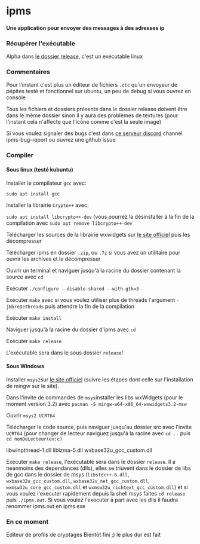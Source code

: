 # ipms

#### Une application pour envoyer des messages à des adresses ip

### Récupérer l'exécutable

Alpha dans [le dossier release](https://github.com/EuropaFantasy/ipms/tree/main/release), c'est un exécutable linux

### Commentaires

Pour l'instant c'est plus un éditeur de fichiers `.ctc` qu'un envoyeur de pépites testé et fonctionnel sur ubuntu, un peu de debug si vous ouvrez en console

Tous les fichiers et dossiers présents dans le dossier release doivent être dans le même dossier sinon il y aura des problèmes de textures (pour l'instant cela n'affecte que l'icône comme c'est la seule image)

Si vous voulez signaler des bugs c'est dans [ce serveur discord](https://discord.gg/YPfErepBav) channel ipms-bug-report ou ouvrez une github issue

### Compiler

#### Sous linux (testé kubuntu)

Installer le compilateur `gcc` avec:

`sudo apt install gcc`

Installer la librairie `Crypto++` avec:

`sudo apt install libcrypto++-dev` (vous pourrez la désinstaller à la fin de la compilation avec `sudo apt remove libcrypto++-dev`

Télécharger les sources de la librairie wxwidgets sur [le site officiel](wxwidgets.org/downloads) puis les décompresser

Télécharger ipms en dossier `.zip`, ou `.7z` si vous avez un utilitaire pour ouvrir les archives et le décompresser

Ouvrir un terminal et naviguer jusqu'à la racine du dossier contenant la source avec `cd`

Exécuter `./configure --disable-shared --with-gtk=3`

Exécuter `make` avec si vous voulez utiliser plus de threads l'argument `-jNbreDeThreads` puis attendre la fin de la compilation

Exécuter `make install`

Naviguer jusqu'à la racine du dossier d'ipms avec `cd`

Exécuter `make release`

L'exécutable sera dans le sous dossier `release`! 

#### Sous Windows
Installer `msys2`sur [le site officiel](https://msys2.org) (suivre les étapes dont celle sur l'installation de mingw sur le site).

Dans l'invite de commandes de `msys`installer les libs wxWidgets (pour le moment version 3.2) avec `pacman -S mingw-w64-x86_64-wxwidgets3.2-msw`

Ouvrir `msys2 UCRT64`

Télécharger le code source, puis naviguer jusqu'au dossier src avec l'invite `UCRT64` (pour changer de lecteur naviguez jusqu'à la racine avec `cd ..` puis `cd nomDuLecteur(ex:c)`


libwinpthread-1.dll
liblzma-5.dll
wxbase32u_gcc_custom.dll

Executer `make release`, l'exécutable sera dans le dossier `release`. Il a neanmoins des dependances (dlls), elles se triuvent dans le dossier de libs de gcc dans le dossier de msys (`libstdc++-6.dll`, `wxbase32u_gcc_custom.dll`, `wxbase32u_net_gcc_custom.dll`, `wxmsw32u_core_gcc_custom.dll` et `wxmsw32u_richtext_gcc_custom.dll`) et si vous voulez l'executer rapidement depuis la shell msys faites `cd release` puis `./ipms.out`. Si vous voulez l'executer a part avec les dlls il faudra renommer ipms.out en ipms.exe


### En ce moment

Éditeur de profils de cryptages
Bientôt fini ;) le plus dur est fait

